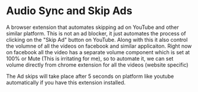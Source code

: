# Audio Sync and Skip Ads

A browser extension that automates skipping ad on YouTube and other similar platform. This is not an ad blocker, it just automates the process of clicking on the "Skip Ad" button on YouTube. Along with this it also control the volumne of all the videos on facebook and similar applicaiton. Right now on facebook all the video has a separate volume component which is set at 100% or Mute (This is irritating for me), so to automate it, we can set volume directly from chrome extension for all the videos (website specific)


The Ad skips will take place after 5 seconds on platform like youtube automatically if you have this extension installed.
